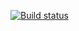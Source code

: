 [![Build status](https://ci.appveyor.com/api/projects/status/vbf84upaieks8lwb/branch/master?svg=true)](https://ci.appveyor.com/project/AlekO1967/pageobject-a0lyn/branch/master)